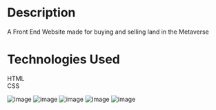 # Description
A Front End Website made for buying and selling land in the Metaverse

# Technologies Used
HTML\
CSS

![image](https://github.com/V-VIVEK-S/Metaland/assets/110480503/9e4c7231-bbe8-4205-8751-f8646f1a2779)
![image](https://github.com/V-VIVEK-S/Metaland/assets/110480503/a1e0a39f-1a57-40d8-9972-355748070a71)
![image](https://github.com/V-VIVEK-S/Metaland/assets/110480503/8f4d3378-29b3-4983-b589-ee3b46e1dede)
![image](https://github.com/V-VIVEK-S/Metaland/assets/110480503/3e89c82f-76ed-420d-b1c9-1294802ca91a)
![image](https://github.com/V-VIVEK-S/Metaland/assets/110480503/d19744d0-bce7-45c5-9901-13f378519c5f)
